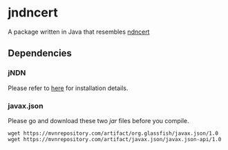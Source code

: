 # jndncert

A package written in Java that resembles [ndncert](https://github.com/named-data/ndncert/)

## Dependencies

### jNDN

Please refer to [here](https://github.com/named-data/jndn) for installation details.

### javax.json

Please go and download these two _jar_ files before you compile.

	wget https://mvnrepository.com/artifact/org.glassfish/javax.json/1.0
	wget https://mvnrepository.com/artifact/javax.json/javax.json-api/1.0

